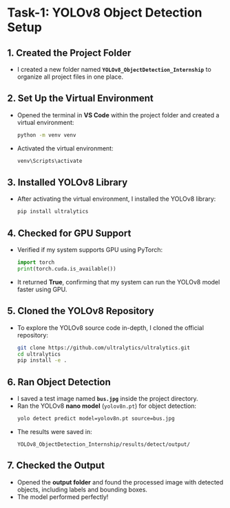 # Task-1: YOLOv8 Object Detection Setup

## 1. Created the Project Folder
- I created a new folder named **`YOLOv8_ObjectDetection_Internship`** to organize all project files in one place.

## 2. Set Up the Virtual Environment
- Opened the terminal in **VS Code** within the project folder and created a virtual environment:
  ```bash
  python -m venv venv
  ```
- Activated the virtual environment:
  ```bash
  venv\Scripts\activate
  ```

## 3. Installed YOLOv8 Library
- After activating the virtual environment, I installed the YOLOv8 library:
  ```bash
  pip install ultralytics
  ```

## 4. Checked for GPU Support
- Verified if my system supports GPU using PyTorch:
  ```python
  import torch
  print(torch.cuda.is_available())
  ```
- It returned **True**, confirming that my system can run the YOLOv8 model faster using GPU.

## 5. Cloned the YOLOv8 Repository
- To explore the YOLOv8 source code in-depth, I cloned the official repository:
  ```bash
  git clone https://github.com/ultralytics/ultralytics.git
  cd ultralytics
  pip install -e .
  ```

## 6. Ran Object Detection
- I saved a test image named **`bus.jpg`** inside the project directory.
- Ran the YOLOv8 **nano model** (`yolov8n.pt`) for object detection:
  ```bash
  yolo detect predict model=yolov8n.pt source=bus.jpg
  ```
- The results were saved in:
  ```
  YOLOv8_ObjectDetection_Internship/results/detect/output/
  ```

## 7. Checked the Output
- Opened the **output folder** and found the processed image with detected objects, including labels and bounding boxes.  
- The model performed perfectly!
